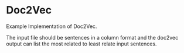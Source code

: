 # Doc2Vec
Example Implementation of Doc2Vec.

The input file should be sentences in a column format and the doc2vec output can list the most related to least relate input sentences.

